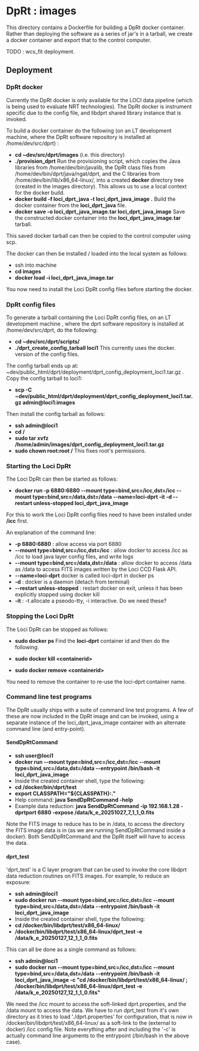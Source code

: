 # DpRt : images

This directory contains a Dockerfile for building a DpRt docker container. Rather than deploying the software as a series of jar's in a tarball, we create a docker container and export that to the control computer.

TODO : wcs_fit deployment.

## Deployment

### DpRt docker

Currently the DpRt docker is only available for the LOCI data pipeline (which is being used to evaluate NRT technologies). The DpRt docker is instrument specific due to the config file, and libdprt shared library instance that is invoked.

To build a docker container do the following (on an LT development machine, where the DpRt software repository is installed at /home/dev/src/dprt) :

* **cd ~dev/src/dprt/images** (i.e. this directory)
* **./provision_dprt** Run the provisioning script, which copies the Java libraries from /home/dev/bin/javalib, the DpRt class files from /home/dev/bin/dprt/java/ngat/dprt, and the C libraries from /home/dev/bin/lib/x86_64-linux/, into a created **docker** directory tree (created in the images directory). This allows us to use a local context for the docker build.
* **docker build -f loci_dprt_java -t loci_dprt_java_image .** Build the docker container from the **loci_dprt_java** file.
* **docker save -o loci_dprt_java_image.tar loci_dprt_java_image** Save the constructed docker container into the **loci_dprt_java_image.tar** tarball.

This saved docker tarball can then be copied to the control computer using scp.

The docker can then be installed / loaded into the local system as follows:

* ssh into machine
* **cd images**
* **docker load -i loci_dprt_java_image.tar**

You now need to install the Loci DpRt config files before starting the docker.


### DpRt config files

To generate a tarball containing the Loci DpRt config files, on an LT development machine , where the dprt software repository is installed at /home/dev/src/dprt, do the following:

* **cd ~dev/src/dprt/scripts/**
* **./dprt_create_config_tarball loci1** This currently uses the docker.<config file> version of the config files.

The config tarball ends up at: ~dev/public_html/dprt/deployment/dprt_config_deployment_loci1.tar.gz . Copy the config tarball to loci1:

* **scp -C ~dev/public_html/dprt/deployment/dprt_config_deployment_loci1.tar.gz admin@loci1:images**

Then install the config tarball as follows:

* **ssh admin@loci1**
* **cd /**
* **sudo tar xvfz /home/admin/images/dprt_config_deployment_loci1.tar.gz** 
* **sudo chown root:root /** This fixes root's permissions.

### Starting the Loci DpRt

The Loci DpRt can then be started as follows:

* **docker run -p 6880:6880 --mount type=bind,src=/icc,dst=/icc --mount type=bind,src=/data,dst=/data --name=loci-dprt -it -d --restart unless-stopped loci_dprt_java_image**

For this to work the Loci DpRt config files need to have been installed under **/icc** first. 

An explanation of the command line:

* **-p 6880:6880** : allow access via port 6880
* **--mount type=bind,src=/icc,dst=/icc** : allow docker to access /icc as /icc to load java layer config files, and write logs
* **--mount type=bind,src=/data,dst=/data** : allow docker to access /data as /data to access FITS images written by the Loci CCD Flask API. 
* **--name=loci-dprt** docker is called loci-dprt in docker ps
* **-d** : docker is a daemon (detach from terminal)
* **--restart unless-stopped** : restart docker on exit, unless it has been explicitly stopped using docker kill
* **-it** : -t allocate a pseodo-tty, -i interactive. Do we need these?

### Stopping the Loci DpRt

The Loci DpRt can be stopped as follows:

* **sudo docker ps**
Find the **loci-dprt** container id and then do the following:

* **sudo docker kill &lt;containerid&gt;**
* **sudo docker remove &lt;containerid&gt;**

You need to remove the container to re-use the loci-dprt container name.

### Command line test programs

The DpRt usually ships with a suite of command line test programs. A few of these are now included in the DpRt image and can be invoked, using a separate instance of the loci_dprt_java_image container with an alternate command line (and entry-point).

#### SendDpRtCommand

* **ssh user@loci1**
* **docker run --mount type=bind,src=/icc,dst=/icc --mount type=bind,src=/data,dst=/data --entrypoint /bin/bash -it loci_dprt_java_image**
* Inside the created container shell, type the following:
* **cd /docker/bin/dprt/test**
* **export CLASSPATH="${CLASSPATH}:."**
* Help command: **java SendDpRtCommand -help**
* Example data reduction: **java SendDpRtCommand -ip 192.168.1.28 -dprtport 6880 -expose /data/k_e_20251027_7_1_1_0.fits**

Note the FITS image to reduce has to be in /data, to access the directory the FITS image data is in (as we are running SendDpRtCommand inside a docker). Both SendDpRtCommand and the DpRt itself will have to access the data.

#### dprt_test

'dprt_test' is a C layer program that can be used to invoke the core libdprt data reduction routines on FITS images.
For example, to reduce an exposure:

* **ssh admin@loci1**
* **sudo docker run --mount type=bind,src=/icc,dst=/icc --mount type=bind,src=/data,dst=/data --entrypoint /bin/bash -it loci_dprt_java_image**
* Inside the created container shell, type the following:
* **cd /docker/bin/libdprt/test/x86_64-linux/**
* **/docker/bin/libdprt/test/x86_64-linux/dprt_test -e /data/k_e_20250127_12_1_1_0.fits**

This can all be done as a single command as follows:

* **ssh admin@loci1**
* **sudo docker run --mount type=bind,src=/icc,dst=/icc --mount type=bind,src=/data,dst=/data --entrypoint /bin/bash -it loci_dprt_java_image -c "cd /docker/bin/libdprt/test/x86_64-linux/ ; /docker/bin/libdprt/test/x86_64-linux/dprt_test -e /data/k_e_20250127_12_1_1_0.fits"**

We need the /icc mount to access the soft-linked dprt.properties, and the /data mount to access the data.
We have to run dprt_test from it's own directory as it tries to load './dprt.properties' for configuration, that is now in /docker/bin/libdprt/test/x86_64-linux/ as a soft-link to the (external to docker) /icc config file. Note everything after and including the '-c' is actually command line arguments to the entrypoint (/bin/bash in the above case).


